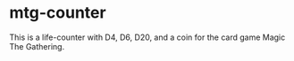 # mtg-counter
 This is a life-counter with D4, D6, D20, and a coin for the card game Magic The Gathering.
